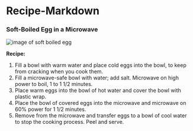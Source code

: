 # Recipe-Markdown
### Soft-Boiled Egg in a Microwave
![image of soft boiled egg](https://cdn-image.myrecipes.com/sites/default/files/styles/4_3_horizontal_-_1200x900/public/assets%252Fmessage-editor%252F1476793405286-soft-boiled-egg-inline_0.jpg?itok=-hU17DKw)

**Recipe:**
1. Fill a bowl with warm water and place cold eggs into the bowl, to keep from cracking when you cook them.
2. Fill a microwave-safe bowl with water; add salt. Microwave on high power to boil, 1 to 1 1/2 minutes.
3. Place warm eggs into the bowl of hot water and cover the bowl with plastic wrap.
4. Place the bowl of covered eggs into the microwave and microwave on 60% power for 1 1/2 minutes.
5. Remove from the microwave and transfer eggs to a bowl of cool water to stop the cooking process. Peel and serve.
